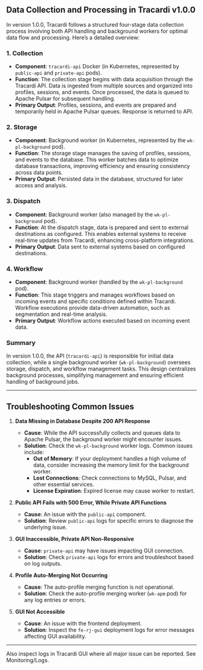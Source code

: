 ## Data Collection and Processing in Tracardi v1.0.0

In version 1.0.0, Tracardi follows a structured four-stage data collection process involving both API handling and
background workers for optimal data flow and processing. Here’s a detailed overview:

### 1. **Collection**

- **Component**: `tracardi-api` Docker (in Kubernetes, represented by `public-api` and `private-api` pods).
- **Function**: The collection stage begins with data acquisition through the Tracardi API. Data is ingested from
  multiple sources and organized into profiles, sessions, and events. Once processed, the data is queued to Apache
  Pulsar for subsequent handling.
- **Primary Output**: Profiles, sessions, and events are prepared and temporarily held in Apache Pulsar queues. Response
  is returned to API.

### 2. **Storage**

- **Component**: Background worker (in Kubernetes, represented by the `wk-pl-background` pod).
- **Function**: The storage stage manages the saving of profiles, sessions, and events to the database. This worker
  batches data to optimize database transactions, improving efficiency and ensuring consistency across data points.
- **Primary Output**: Persisted data in the database, structured for later access and analysis.

### 3. **Dispatch**

- **Component**: Background worker (also managed by the `wk-pl-background` pod).
- **Function**: At the dispatch stage, data is prepared and sent to external destinations as configured. This enables
  external systems to receive real-time updates from Tracardi, enhancing cross-platform integrations.
- **Primary Output**: Data sent to external systems based on configured destinations.

### 4. **Workflow**

- **Component**: Background worker (handled by the `wk-pl-background` pod).
- **Function**: This stage triggers and manages workflows based on incoming events and specific conditions defined
  within Tracardi. Workflow executions provide data-driven automation, such as segmentation and real-time analysis.
- **Primary Output**: Workflow actions executed based on incoming event data.

### Summary

In version 1.0.0, the API (`tracardi-api`) is responsible for initial data collection, while a single background
worker (`wk-pl-background`) oversees storage, dispatch, and workflow management tasks. This design centralizes
background processes, simplifying management and ensuring efficient handling of background jobs.

---

## Troubleshooting Common Issues

1. **Data Missing in Database Despite 200 API Response**
    - **Cause**: While the API successfully collects and queues data to Apache Pulsar, the background worker might
      encounter issues.
    - **Solution**: Check the `wk-pl-background` worker logs. Common issues include:
        - **Out of Memory**: If your deployment handles a high volume of data, consider increasing the memory limit for
          the background worker.
        - **Lost Connections**: Check connections to MySQL, Pulsar, and other essential services.
        - **License Expiration**: Expired license may cause worker to restart.

2. **Public API Fails with 500 Error, While Private API Functions**
    - **Cause**: An issue with the `public-api` component.
    - **Solution**: Review `public-api` logs for specific errors to diagnose the underlying issue.

3. **GUI Inaccessible, Private API Non-Responsive**
    - **Cause**: `private-api` may have issues impacting GUI connection.
    - **Solution**: Check `private-api` logs for errors and troubleshoot based on log outputs.

4. **Profile Auto-Merging Not Occurring**
    - **Cause**: The auto-profile merging function is not operational.
    - **Solution**: Check the auto-profile merging worker (`wk-apm` pod) for any log entries or errors.

5. **GUI Not Accessible**
    - **Cause**: An issue with the frontend deployment.
    - **Solution**: Inspect the `fe-rj-gui` deployment logs for error messages affecting GUI availability.

---

Also inspect logs in Tracardi GUI where all major issue can be reported. See Monitoring/Logs.